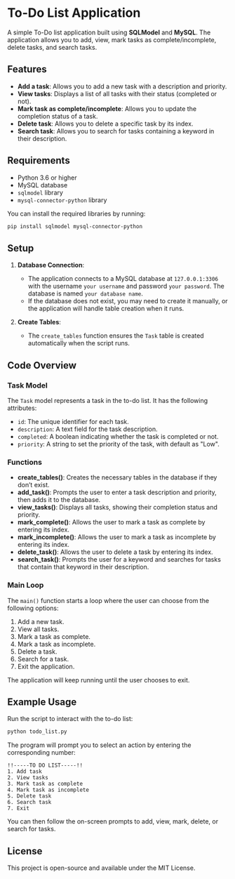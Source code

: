 
# To-Do List Application

A simple To-Do list application built using **SQLModel** and **MySQL**. The application allows you to add, view, mark tasks as complete/incomplete, delete tasks, and search tasks.

## Features

- **Add a task**: Allows you to add a new task with a description and priority.
- **View tasks**: Displays a list of all tasks with their status (completed or not).
- **Mark task as complete/incomplete**: Allows you to update the completion status of a task.
- **Delete task**: Allows you to delete a specific task by its index.
- **Search task**: Allows you to search for tasks containing a keyword in their description.

## Requirements

- Python 3.6 or higher
- MySQL database
- `sqlmodel` library
- `mysql-connector-python` library

You can install the required libraries by running:

```bash
pip install sqlmodel mysql-connector-python
```

## Setup

1. **Database Connection**:
   - The application connects to a MySQL database at `127.0.0.1:3306` with the username `your username` and password `your password`. The database is named `your database name`.
   - If the database does not exist, you may need to create it manually, or the application will handle table creation when it runs.

2. **Create Tables**:
   - The `create_tables` function ensures the `Task` table is created automatically when the script runs.

## Code Overview

### Task Model

The `Task` model represents a task in the to-do list. It has the following attributes:
- `id`: The unique identifier for each task.
- `description`: A text field for the task description.
- `completed`: A boolean indicating whether the task is completed or not.
- `priority`: A string to set the priority of the task, with default as "Low".

### Functions

- **create_tables()**: Creates the necessary tables in the database if they don’t exist.
- **add_task()**: Prompts the user to enter a task description and priority, then adds it to the database.
- **view_tasks()**: Displays all tasks, showing their completion status and priority.
- **mark_complete()**: Allows the user to mark a task as complete by entering its index.
- **mark_incomplete()**: Allows the user to mark a task as incomplete by entering its index.
- **delete_task()**: Allows the user to delete a task by entering its index.
- **search_task()**: Prompts the user for a keyword and searches for tasks that contain that keyword in their description.

### Main Loop

The `main()` function starts a loop where the user can choose from the following options:
1. Add a new task.
2. View all tasks.
3. Mark a task as complete.
4. Mark a task as incomplete.
5. Delete a task.
6. Search for a task.
7. Exit the application.

The application will keep running until the user chooses to exit.

## Example Usage

Run the script to interact with the to-do list:

```bash
python todo_list.py
```

The program will prompt you to select an action by entering the corresponding number:

```
!!-----TO DO LIST-----!!
1. Add task
2. View tasks
3. Mark task as complete
4. Mark task as incomplete
5. Delete task
6. Search task
7. Exit
```

You can then follow the on-screen prompts to add, view, mark, delete, or search for tasks.

## License

This project is open-source and available under the MIT License.
